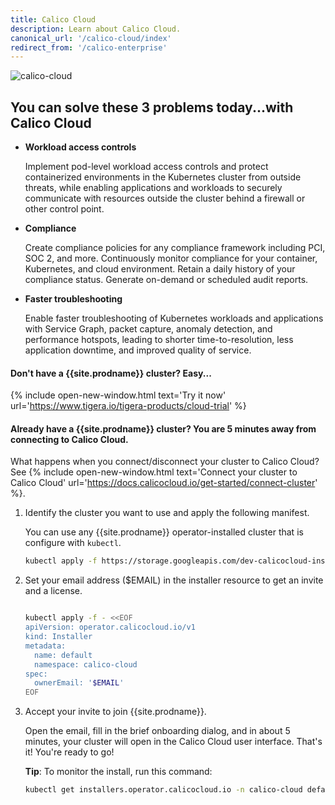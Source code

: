 ```yaml
---
title: Calico Cloud
description: Learn about Calico Cloud.
canonical_url: '/calico-cloud/index'
redirect_from: '/calico-enterprise'
---
```


![calico-cloud]({{site.baseurl}}/images/calico-cloud-small.png)

## You can solve these 3 problems today...with Calico Cloud

- **Workload access controls**

    Implement pod-level workload access controls and protect containerized environments in the Kubernetes cluster from outside threats, while enabling applications and workloads to securely communicate with resources outside the cluster behind a firewall or other control point.

- **Compliance**

    Create compliance policies for any compliance framework including PCI, SOC 2, and more. Continuously monitor compliance for your container, Kubernetes, and cloud environment. Retain a daily history of your compliance status. Generate on-demand or scheduled audit reports.

- **Faster troubleshooting**

    Enable faster troubleshooting of Kubernetes workloads and applications with Service Graph, packet capture, anomaly detection, and performance hotspots, leading to shorter time-to-resolution, less application downtime, and improved quality of service.

#### Don't have a {{site.prodname}} cluster? Easy...

{% include open-new-window.html text='Try it now' url='https://www.tigera.io/tigera-products/cloud-trial' %}

#### Already have a {{site.prodname}} cluster? You are **5 minutes** away from connecting to Calico Cloud. 

What happens when you connect/disconnect your cluster to Calico Cloud? See {% include open-new-window.html text='Connect your cluster to Calico Cloud' url='https://docs.calicocloud.io/get-started/connect-cluster' %}.

1. Identify the cluster you want to use and apply the following manifest.

   You can use any {{site.prodname}} operator-installed cluster that is configure with `kubectl`.

   ```bash
   kubectl apply -f https://storage.googleapis.com/dev-calicocloud-installer/manifests/cc-operator/latest/deploy.yaml
   ```

1. Set your email address ($EMAIL) in the installer resource to get an invite and a license.

   ```bash

   kubectl apply -f - <<EOF
   apiVersion: operator.calicocloud.io/v1
   kind: Installer
   metadata:
     name: default
     namespace: calico-cloud
   spec:
     ownerEmail: '$EMAIL'
   EOF
   ```

1. Accept your invite to join {{site.prodname}}.

    Open the email, fill in the brief onboarding dialog, and in about 5 minutes, your cluster will open in the Calico Cloud user interface. That's it! You're ready to go!

    **Tip**: To monitor the install, run this command:

    ```bash
    kubectl get installers.operator.calicocloud.io -n calico-cloud default -o jsonpath='{.status.state}'
    ```
